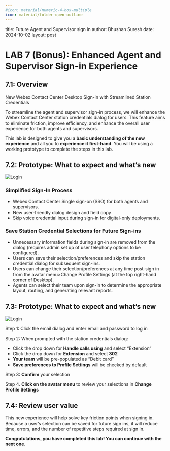 ```yaml
---
#icon: material/numeric-4-box-multiple
icon: material/folder-open-outline
---
```


title: Future Agent and Supervisor sign in
author: Bhushan Suresh 
date: 2024-10-02
layout: post

# LAB 7 (Bonus): Enhanced Agent and Supervisor Sign-in Experience

## 7.1: Overview

New Webex Contact Center Desktop Sign-in with Streamlined Station Credentials

To streamline the agent and supervisor sign-in process, we will enhance the Webex Contact Center station credentials dialog for users. This feature aims to eliminate friction, improve efficiency, and enhance the overall user experience for both agents and supervisors.

This lab is designed to give you a **basic understanding of the new experience** and all you to **experience it first-hand**. You will be using a working prototype to complete the steps in this lab.


## 7.2: Prototype: What to expect and what’s new

 ![Login](../assets/images/Analyzer/topic1.png)

### Simplified Sign-In Process

- Webex Contact Center Single sign-on (SSO) for both agents and supervisors.
- New user-friendly dialog design and field copy
- Skip voice credential input during sign-in for digital-only deployments.
    

### Save Station Credential Selections for Future Sign-ins

- Unnecessary information fields during sign-in are removed from the dialog (requires admin set up of user telephony options to be configured).
- Users can save their selection/preferences and skip the station credential dialog for subsequent sign-ins.
- Users can change their selection/preferences at any time post-sign in from the avatar menu>Change Profile Settings (at the top right-hand corner of Desktop).
- Agents can select their team upon sign-in to determine the appropriate layout, routing, and generating relevant reports.

    

## 7.3: Prototype: What to expect and what’s new

  ![Login](../assets/images/Analyzer/topic1.png)

Step 1: Click the email dialog and enter email and password to log in

Step 2: When prompted with the station credentials dialog:

- Click the drop down for **Handle calls using** and select “Extension”
- Click the drop down for **Extension** and select **302**
- **Your team** will be pre-populated as “Debit card”
- **Save preferences to Profile Settings** will be checked by default

Step 3: 	**Confirm** your selection

Step 4.	**Click on the avatar menu** to review your selections in **Change Profile Settings**

      

## 7.4: Review user value

This new experience will help solve key friction points when signing in. Because a user’s selection can be saved for future sign ins, it will reduce time, errors, and the number of repetitive steps required at sign in.

**Congratulations, you have completed this lab! You can continue with the next one.**

